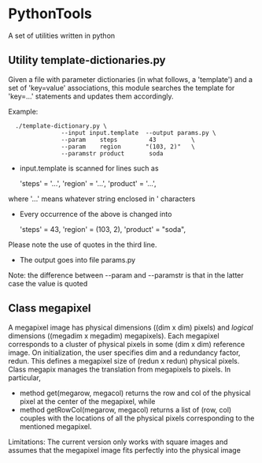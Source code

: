 # PythonTools
A set of utilities written in python

## Utility template-dictionaries.py 
Given a file with parameter dictionaries (in what follows, a 'template') and a set
of 'key=value' associations, this module searches the template for 'key=...' statements
and updates them accordingly.

Example:

      ./template-dictionary.py \
                   --input input.template  --output params.py \
                   --param    steps         43          \
                   --param    region       "(103, 2)"   \
                   --paramstr product       soda

- input.template is scanned for lines such as

    'steps' = '...',
    'region' = '...',
    'product' = '...',

where '...' means whatever string enclosed in ' characters

- Every occurrence of the above is changed into

    'steps' = 43,
    'region' = (103, 2),
    'product' = "soda",

Please note the use of quotes in the third line.

- The output goes into file params.py

Note: the difference between --param and --paramstr is that in the latter case the value is quoted

## Class megapixel
A megapixel image has physical dimensions ((dim x dim) pixels) and _logical_ dimensions ((megadim x megadim) megapixels).
Each megapixel corresponds to a cluster of physical pixels in some (dim x dim) reference image.
On initialization, the user specifies dim and a redundancy factor, redun. This defines a megapixel size of (redun x redun) physical pixels.
Class megapix manages the translation from megapixels to pixels. In particular,
- method get(megarow, megacol) returns the row and col of the physical pixel at the center of the megapixel, while
- method getRowCol(megarow, megacol) returns a list of (row, col) couples with the locations of all the physical pixels
  corresponding to the mentioned megapixel.

Limitations:
The current version only works with square images and assumes that the megapixel image fits perfectly into the physical image
